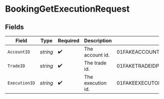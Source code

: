 # BookingGetExecutionRequest


## Fields

| Field                                  | Type                                   | Required                               | Description                            | Example                                |
| -------------------------------------- | -------------------------------------- | -------------------------------------- | -------------------------------------- | -------------------------------------- |
| `AccountID`                            | *string*                               | :heavy_check_mark:                     | The account id.                        | 01FAKEACCOUNT1TYKWEYRH8S2K             |
| `TradeID`                              | *string*                               | :heavy_check_mark:                     | The trade id.                          | 01FAKETRADEIDPROVIDEDFROMCREATETRADE   |
| `ExecutionID`                          | *string*                               | :heavy_check_mark:                     | The execution id.                      | 01FAKEEXECUTONIDPROVIDEDFROMBOOKINGAPI |
